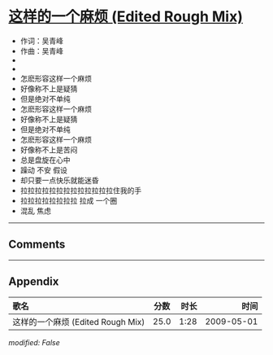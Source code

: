 # [这样的一个麻烦 (Edited Rough Mix)](https://music.163.com/song?id=473058073)

* 作词：吴青峰
* 作曲：吴青峰
*
*
* 怎麽形容这样一个麻烦
* 好像称不上是疑猜
* 但是绝对不单纯
* 怎麽形容这样一个麻烦
* 好像称不上是疑猜
* 但是绝对不单纯
* 怎麽形容这样一个麻烦
* 好像称不上是苦闷
* 总是盘旋在心中
* 躁动 不安 假设
* 却只要一点快乐就能迷昏
* 拉拉拉拉拉拉拉拉拉拉拉拉拉住我的手
* 拉拉拉拉拉拉拉拉 拉成 一个圈
* 混乱 焦虑


---

## Comments


---

## Appendix

|歌名|分数|时长|时间|
|:---|:---:|---:|---:|
|这样的一个麻烦 (Edited Rough Mix)|25.0|1:28|2009-05-01

*modified: False*